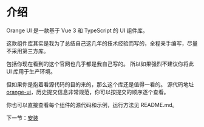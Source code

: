 # 介绍
Orange UI 是一款基于 Vue 3 和 TypeScript 的 UI 组件库。

这款组件库其实是我为了总结自己这几年的技术经验而写的，全程亲手编写，尽量不采用第三方库。

包括你现在看到的这个官网也几乎都是我自己写的。 所以如果强烈不建议你将此 UI 库用于生产环境。

但如果你是抱着看源代码的目的来的，那么这个库还是值得一看的。 源代码地址 [orange-ui](github.com/waynefu2020/orange-ui-1)，历史提交信息非常规范，你可以按提交的顺序逐个查看。

你也可以直接查看每个组件的源代码和示例，运行方法见 README.md。

下一节：[安装](#/doc/install)